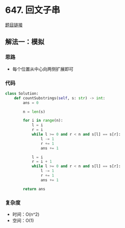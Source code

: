 # 647. 回文子串

[题目链接](https://leetcode.cn/problems/palindromic-substrings/description/)

## 解法一：模拟

### 思路

- 每个位置从中心向两侧扩展即可

### 代码

```py
class Solution:
    def countSubstrings(self, s: str) -> int:
        ans = 0

        n = len(s)

        for i in range(n):
            l = i
            r = i
            while l >= 0 and r < n and s[l] == s[r]:
                l -= 1
                r += 1
                ans += 1

            l = i
            r = i + 1
            while l >= 0 and r < n and s[l] == s[r]:
                l -= 1
                r += 1
                ans += 1

        return ans
```

### 复杂度

- 时间：O(n^2)
- 空间：O(1)
